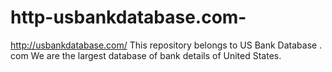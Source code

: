 # http-usbankdatabase.com-
http://usbankdatabase.com/ This repository belongs to US Bank Database . com We are the largest database of bank details of United States.
